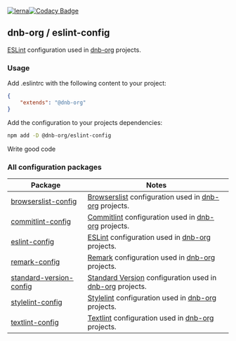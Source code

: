 [![lerna](https://img.shields.io/badge/maintained%20with-lerna-cc00ff.svg)](https://lerna.js.org/)[![Codacy Badge](https://app.codacy.com/project/badge/Grade/e9363e97b0414e16b047c057ce4f239f)](https://www.codacy.com/gh/dnb-org/eslint-config/dashboard)

## dnb-org / eslint-config

[ESLint](https://github.com/eslint/eslint) configuration used in [dnb-org](https://github.com/dnb-org) projects.

### Usage

Add .eslintrc with the following content to your project:

```json
{
    "extends": "@dnb-org"
}
````

Add the configuration to your projects dependencies:

```bash
npm add -D @dnb-org/eslint-config
```

Write good code

### All configuration packages

| Package | Notes |
|---|---|
| [browserslist-config](https://github.com/dnb-org/browserslist-config) | [Browserslist](https://github.com/browserslist/browserslist) configuration used in [dnb-org](https://github.com/dnb-org) projects. |
| [commitlint-config](https://github.com/dnb-org/commitlint-config) | [Commitlint](https://github.com/conventional-changelog/commitlint) configuration used in [dnb-org](https://github.com/dnb-org) projects. |
| [eslint-config](https://github.com/dnb-org/eslint-config) | [ESLint](https://github.com/eslint/eslint) configuration used in [dnb-org](https://github.com/dnb-org) projects. |
| [remark-config](https://github.com/dnb-org/remark-config) | [Remark](https://github.com/remarkjs/remark-lint) configuration used in [dnb-org](https://github.com/dnb-org) projects. |
| [standard-version-config](https://github.com/dnb-org/standard-version-config) | [Standard Version](https://github.com/conventional-changelog/standard-version) configuration used in [dnb-org](https://github.com/dnb-org) projects. |
| [stylelint-config](https://github.com/dnb-org/stylelint-config) | [Stylelint](https://github.com/stylelint/stylelint) configuration used in [dnb-org](https://github.com/dnb-org) projects. |
| [textlint-config](https://github.com/dnb-org/textlint-config) | [Textlint](https://github.com/textlint/textlint) configuration used in [dnb-org](https://github.com/dnb-org) projects. |
